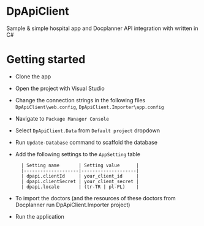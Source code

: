 # DpApiClient
Sample &amp; simple hospital app and Docplanner API integration with written in C#

# Getting started
- Clone the app
- Open the project with Visual Studio
- Change the connection strings in the following files `DpApiClient\web.config`, `DpApiClient.Importer\app.config`
- Navigate to `Package Manager Console`
- Select `DpApiClient.Data` from `Default project` dropdown
- Run `Update-Database` command to scaffold the database
- Add the following settings to the `AppSetting` table

  ```
    | Setting name       | Setting value      |
    |--------------------|--------------------|
    | dpapi.clientId     | your_client_id     |
    | dpapi.clientSecret | your_client_secret |
    | dpapi.locale       | (tr-TR | pl-PL)    |
  ```
- To import the doctors (and the resources of these doctors from Docplanner run DpApiClient.Importer project)
- Run the application
